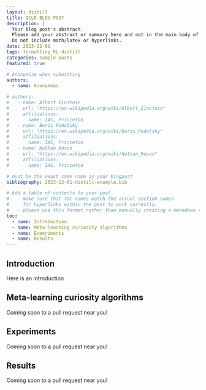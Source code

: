 ```yaml
---
layout: distill
title: ICLR BLOG POST
description: |
  Your blog post's abstract.
  Please add your abstract or summary here and not in the main body of your text.
  Do not include math/latex or hyperlinks.
date: 2023-12-01
tags: formatting RL distill
categories: sample-posts
featured: true

# Anonymize when submitting
authors:
  - name: Anonymous

# authors:
#   - name: Albert Einstein
#     url: "https://en.wikipedia.org/wiki/Albert_Einstein"
#     affiliations:
#       name: IAS, Princeton
#   - name: Boris Podolsky
#     url: "https://en.wikipedia.org/wiki/Boris_Podolsky"
#     affiliations:
#       name: IAS, Princeton
#   - name: Nathan Rosen
#     url: "https://en.wikipedia.org/wiki/Nathan_Rosen"
#     affiliations:
#       name: IAS, Princeton

# must be the exact same name as your blogpost
bibliography: 2023-12-01-distill-example.bib  

# Add a table of contents to your post.
#   - make sure that TOC names match the actual section names
#     for hyperlinks within the post to work correctly. 
#   - please use this format rather than manually creating a markdown table of contents.
toc:
  - name: Introduction
  - name: Meta-learning curiosity algorithms
  - name: Experiments
  - name: Results
---
```

## Introduction

Here is an introduction

## Meta-learning curiosity algorithms
Coming soon to a pull request near you!
## Experiments
Coming soon to a pull request near you!
## Results
Coming soon to a pull request near you!